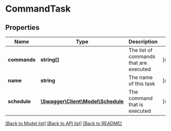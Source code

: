 # CommandTask

## Properties
Name | Type | Description | Notes
------------ | ------------- | ------------- | -------------
**commands** | **string[]** | The list of commands that are executed | [optional] 
**name** | **string** | The name of this task | [optional] 
**schedule** | [**\Swagger\Client\Model\Schedule**](Schedule.md) | The command that is executed | [optional] 

[[Back to Model list]](../README.md#documentation-for-models) [[Back to API list]](../README.md#documentation-for-api-endpoints) [[Back to README]](../README.md)


